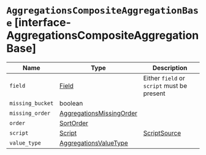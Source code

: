 # `AggregationsCompositeAggregationBase` [interface-AggregationsCompositeAggregationBase]

| Name | Type | Description |
| - | - | - |
| `field` | [Field](./Field.md) | Either `field` or `script` must be present |
| `missing_bucket` | boolean | &nbsp; |
| `missing_order` | [AggregationsMissingOrder](./AggregationsMissingOrder.md) | &nbsp; |
| `order` | [SortOrder](./SortOrder.md) | &nbsp; |
| `script` | [Script](./Script.md) | [ScriptSource](./ScriptSource.md) | Either `field` or `script` must be present |
| `value_type` | [AggregationsValueType](./AggregationsValueType.md) | &nbsp; |

